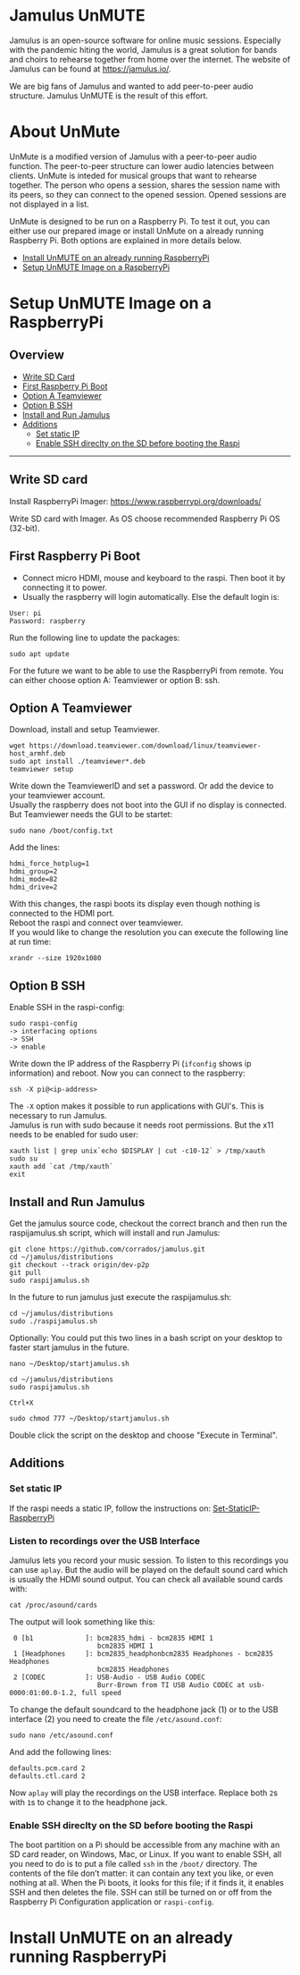 # Jamulus UnMUTE
Jamulus is an open-source software for online music sessions. Especially with the pandemic hiting the world, Jamulus is a great solution for bands and choirs to rehearse together from home over the internet. The website of Jamulus can be found at https://jamulus.io/.

We are big fans of Jamulus and wanted to add peer-to-peer audio structure. Jamulus UnMUTE is the result of this effort.

# About UnMute
UnMute is a modified version of Jamulus with a peer-to-peer audio function. The peer-to-peer structure can lower audio latencies between clients. UnMute is inteded for musical groups that want to rehearse together. The person who opens a session, shares the session name with its peers, so they can connect to the opened session. Opened sessions are not displayed in a list.

UnMute is designed to be run on a Raspberry Pi. To test it out, you can either use our prepared image or install UnMute on a already running Raspberry Pi. Both options are explained in more details below.   
- [Install UnMUTE on an already running RaspberryPi](#Install-UnMUTE-on-an-already-running-RaspberryPi)
- [Setup UnMUTE Image on a RaspberryPi](#Setup-UnMUTE-Image-on-a-RaspberryPi)

# Setup UnMUTE Image on a RaspberryPi
## Overview
- [Write SD Card](#Write-SD-card)    
- [First Raspberry Pi Boot](#First-Raspberry-Pi-Boot)    
- [Option A Teamviewer](#Option-A-Teamviewer)    
- [Option B SSH](#Option-B-SSH)    
- [Install and Run Jamulus](#Install-and-Run-Jamulus)    
- [Additions](#Additions)     
  - [Set static IP](#Set-static-IP)    
  - [Enable SSH direclty on the SD before booting the Raspi](#Enable-SSH-direclty-on-the-SD-before-booting-the-Raspi)    

------------------------------------------------

## Write SD card
Install RaspberryPi Imager: https://www.raspberrypi.org/downloads/

Write SD card with Imager. As OS choose recommended Raspberry Pi OS (32-bit).

## First Raspberry Pi Boot
- Connect micro HDMI, mouse and keyboard to the raspi. Then boot it by connecting it to power.
- Usually the raspberry will login automatically. Else the default login is:
```
User: pi     
Password: raspberry
```
Run the following line to update the packages:
```
sudo apt update
```

For the future we want to be able to use the RaspberryPi from remote. You can either choose option A: Teamviewer or option B: ssh.

## Option A Teamviewer
Download, install and setup Teamviewer.
```
wget https://download.teamviewer.com/download/linux/teamviewer-host_armhf.deb
sudo apt install ./teamviewer*.deb
teamviewer setup
```
Write down the TeamviewerID and set a password. Or add the device to your teamviewer account.   
Usually the raspberry does not boot into the GUI if no display is connected. But Teamviewer needs the GUI to be startet:
```
sudo nano /boot/config.txt
```
Add the lines:
```
hdmi_force_hotplug=1
hdmi_group=2
hdmi_mode=82
hdmi_drive=2
```
With this changes, the raspi boots its display even though nothing is connected to the HDMI port.   
Reboot the raspi and connect over teamviewer.    
If you would like to change the resolution you can execute the following line at run time:
```
xrandr --size 1920x1080
```

## Option B SSH
Enable SSH in the raspi-config:
```
sudo raspi-config 
-> interfacing options 
-> SSH 
-> enable
```
Write down the IP address of the Raspberry Pi (`ifconfig` shows ip information) and reboot.
Now you can connect to the raspberry:

```
ssh -X pi@<ip-address>
```
The `-X` option makes it possible to run applications with GUI's. This is necessary to run Jamulus.    
Jamulus is run with sudo because it needs root permissions. But the x11 needs to be enabled for sudo user:
```
xauth list | grep unix`echo $DISPLAY | cut -c10-12` > /tmp/xauth
sudo su
xauth add `cat /tmp/xauth`
exit
```


## Install and Run Jamulus
Get the jamulus source code, checkout the correct branch and then run the raspijamulus.sh script, which will install and run Jamulus:
```
git clone https://github.com/corrados/jamulus.git
cd ~/jamulus/distributions
git checkout --track origin/dev-p2p
git pull
sudo raspijamulus.sh
```
In the future to run jamulus just execute the raspijamulus.sh:
```
cd ~/jamulus/distributions
sudo ./raspijamulus.sh
```
Optionally:
You could put this two lines in a bash script on your desktop to faster start jamulus in the future.
```
nano ~/Desktop/startjamulus.sh

cd ~/jamulus/distributions
sudo raspijamulus.sh

Ctrl+X

sudo chmod 777 ~/Desktop/startjamulus.sh
```
Double click the script on the desktop and choose "Execute in Terminal".

## Additions
### Set static IP
If the raspi needs a static IP, follow the instructions on: [Set-StaticIP-RaspberryPi](https://thepihut.com/blogs/raspberry-pi-tutorials/how-to-give-your-raspberry-pi-a-static-ip-address-update)


### Listen to recordings over the USB Interface
Jamulus lets you record your music session. To listen to this recordings you can use `aplay`. But the audio will be played on the default sound card which is usually the HDMI sound output. You can check all available sound cards with:
```
cat /proc/asound/cards
```
The output will look something like this:
```
 0 [b1             ]: bcm2835_hdmi - bcm2835 HDMI 1
                      bcm2835 HDMI 1
 1 [Headphones     ]: bcm2835_headphonbcm2835 Headphones - bcm2835 Headphones
                      bcm2835 Headphones
 2 [CODEC          ]: USB-Audio - USB Audio CODEC
                      Burr-Brown from TI USB Audio CODEC at usb-0000:01:00.0-1.2, full speed
```
To change the default soundcard to the headphone jack (1) or to the USB interface (2) you need to create the file `/etc/asound.conf`:
```
sudo nano /etc/asound.conf
```
And add the following lines:  
```
defaults.pcm.card 2
defaults.ctl.card 2
```
Now `aplay` will play the recordings on the USB interface. Replace both `2`s with `1`s to change it to the headphone jack.

### Enable SSH direclty on the SD before booting the Raspi
The boot partition on a Pi should be accessible from any machine with an SD card reader, on Windows, Mac, or Linux. If you want to enable SSH, all you need to do is to put a file called `ssh` in the `/boot/` directory. The contents of the file don’t matter: it can contain any text you like, or even nothing at all. When the Pi boots, it looks for this file; if it finds it, it enables SSH and then deletes the file. SSH can still be turned on or off from the Raspberry Pi Configuration application or `raspi-config`.


# Install UnMUTE on an already running RaspberryPi
